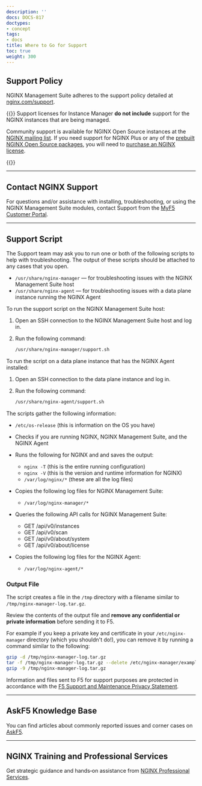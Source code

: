 ```yaml
---
description: ''
docs: DOCS-817
doctypes:
- concept
tags:
- docs
title: Where to Go for Support
toc: true
weight: 300
---
```


## Support Policy

NGINX Management Suite adheres to the support policy detailed at [nginx.com/support](https://nginx.com/support).

{{<important>}}
Support licenses for Instance Manager **do not include** support for the NGINX instances that are being managed.

Community support is available for NGINX Open Source instances at the [NGINX mailing list](http://mailman.nginx.org/mailman/listinfo).
If you need support for NGINX Plus or any of the [prebuilt NGINX Open Source packages](https://nginx.org/en/linux_packages.html), you will need to [purchase an NGINX license](https://www.nginx.com/purchase-nginx/).

{{</important>}}

---

## Contact NGINX Support

For questions and/or assistance with installing, troubleshooting, or using the NGINX Management Suite modules, contact Support from the [MyF5 Customer Portal](https://account.f5.com/myf5).

---

## Support Script

The Support team may ask you to run one or both of the following scripts to help with troubleshooting. The output of these scripts should be attached to any cases that you open.

- `/usr/share/nginx-manager` — for troubleshooting issues with the NGINX Management Suite host
- `/usr/share/nginx-agent` — for troubleshooting issues with a data plane instance running the NGINX Agent

To run the support script on the NGINX Management Suite host:

1. Open an SSH connection to the NGINX Management Suite host and log in.
2. Run the following command:

    ```bash
    /usr/share/nginx-manager/support.sh
    ```

To run the script on a data plane instance that has the NGINX Agent installed:

1. Open an SSH connection to the data plane instance and log in.
2. Run the following command:

    ```bash
    /usr/share/nginx-agent/support.sh
    ```

The scripts gather the following information:

- `/etc/os-release` (this is information on the OS you have)
- Checks if you are running NGINX, NGINX Management Suite, and the NGINX Agent
- Runs the following for NGINX and and saves the output:
  - `nginx -T` (this is the entire running configuration)
  - `nginx -V` (this is the version and runtime information for NGINX)
  - `/var/log/nginx/*` (these are all the log files)

- Copies the following log files for NGINX Management Suite:
  - `/var/log/nginx-manager/*`

- Queries the following API calls for NGINX Management Suite:

  - GET /api/v0/instances
  - GET /api/v0/scan
  - GET /api/v0/about/system
  - GET /api/v0/about/license

- Copies the following log files for the NGINX Agent:
  - `/var/log/nginx-agent/*`

### Output File

The script creates a file in the `/tmp` directory with a filename similar to `/tmp/nginx-manager-log.tar.gz`.

Review the contents of the output file and **remove any confidential or private information** before sending it to F5.

For example if you keep a private key and certificate in your `/etc/nginx-manager` directory (which you shouldn't do!), you can remove it by running a command similar to the following:

```bash
gzip -d /tmp/nginx-manager-log.tar.gz
tar -f /tmp/nginx-manager-log.tar.gz --delete /etc/nginx-manager/example.key --delete /etc/nginx-manager/example.crt
gzip -9 /tmp/nginx-manager-log.tar.gz
```

Information and files sent to F5 for support purposes are protected in accordance with the [F5 Support and Maintenance Privacy Statement](https://www.f5.com/company/policies/support-and-maintenance-privacy-statement).

---
## AskF5 Knowledge Base

You can find articles about commonly reported issues and corner cases on [AskF5](https://support.f5.com/csp/knowledge-center/software/NGINX?module=NGINX%20Instance%20Manager).

---

## NGINX Training and Professional Services

Get strategic guidance and hands‑on assistance from [NGINX Professional Services](https://www.nginx.com/services/#package_detail_section).
